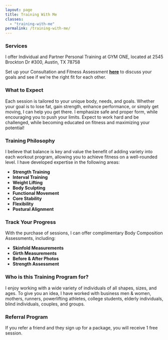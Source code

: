 ```yaml
---
layout: page
title: Training With Me
classes:
  - "training-with-me"
permalink: /training-with-me/
---
```


### Services
I offer Individual and Partner Personal Training at GYM ONE, located at 2545 Brockton Dr #300, Austin, TX 78758

Set up your Consultation and Fitness Assessment [**here**](/contact) to discuss your goals and see if we're the right fit for each other. 

### What to Expect
Each session is tailored to your unique body, needs, and goals. Whether your goal is to lose fat, gain strength, enhance performance, 
or simply get moving, I can help you get there. I emphasize safe and proper form, while encouraging you to push your 
limits. Expect to work hard and be challenged, while becoming educated on fitness and maximizing your potential! 

### Training Philosophy
I believe that balance is key and value the benefit of adding variety into each workout program, allowing you to achieve fitness on a 
well-rounded level. I have developed expertise in the following areas:

* **Strength Training**
* **Interval Training**
* **Weight Lifting**
* **Body Sculpting**
* **Functional Movement**
* **Core Stability**
* **Flexibility**
* **Postural Alignment**

### Track Your Progress
With the purchase of sessions, I can offer complimentary Body Composition Assessments, including:

* **Skinfold Measurements**
* **Girth Measurements**
* **Before & After Photos**
* **Strength Assessment**


### Who is this Training Program for?
I enjoy working with a wide variety of individuals of all shapes, sizes, and ages. To give you an idea, I 
have worked with business men & women, mothers, runners, powerlifting athletes, college students, elderly 
individuals, blind individuals, couples, and groups. 


### Referral Program
If you refer a friend and they sign up for a package, you will receive 1 free session.
